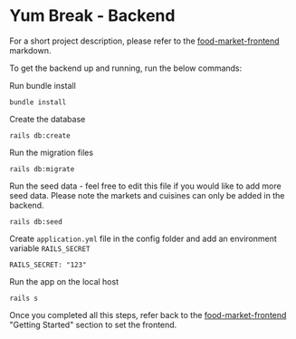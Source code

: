 # Yum Break - Backend

For a short project description, please refer to the [food-market-frontend](https://github.com/audefaucheux/food-market-frontend) markdown.

To get the backend up and running, run the below commands:

Run bundle install

```
bundle install
```

Create the database

```
rails db:create
```

Run the migration files

```
rails db:migrate
```

Run the seed data - feel free to edit this file if you would like to add more seed data. Please note the markets and cuisines can only be added in the backend.

```
rails db:seed
```

Create `application.yml` file in the config folder and add an environment variable `RAILS_SECRET`

```
RAILS_SECRET: "123"
```

Run the app on the local host

```
rails s
```

Once you completed all this steps, refer back to the [food-market-frontend](https://github.com/audefaucheux/food-market-frontend) "Getting Started" section to set the frontend.

